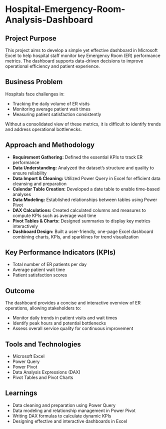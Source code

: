 # Hospital-Emergency-Room-Analysis-Dashboard

## Project Purpose

This project aims to develop a simple yet effective dashboard in Microsoft Excel to help hospital staff monitor key Emergency Room (ER) performance metrics. The dashboard supports data-driven decisions to improve operational efficiency and patient experience.

## Business Problem

Hospitals face challenges in:

* Tracking the daily volume of ER visits
* Monitoring average patient wait times
* Measuring patient satisfaction consistently

Without a consolidated view of these metrics, it is difficult to identify trends and address operational bottlenecks.

## Approach and Methodology

* **Requirement Gathering:** Defined the essential KPIs to track ER performance
* **Data Understanding:** Analyzed the dataset’s structure and quality to ensure reliability
* **Data Import & Cleaning:** Utilized Power Query in Excel for efficient data cleansing and preparation
* **Calendar Table Creation:** Developed a date table to enable time-based analyses
* **Data Modeling:** Established relationships between tables using Power Pivot
* **DAX Calculations:** Created calculated columns and measures to compute KPIs such as average wait time
* **Pivot Tables & Charts:** Designed summaries to display key metrics interactively
* **Dashboard Design:** Built a user-friendly, one-page Excel dashboard combining charts, KPIs, and sparklines for trend visualization

## Key Performance Indicators (KPIs)

* Total number of ER patients per day
* Average patient wait time
* Patient satisfaction scores

## Outcome

The dashboard provides a concise and interactive overview of ER operations, allowing stakeholders to:

* Monitor daily trends in patient visits and wait times
* Identify peak hours and potential bottlenecks
* Assess overall service quality for continuous improvement

## Tools and Technologies

* Microsoft Excel
* Power Query
* Power Pivot
* Data Analysis Expressions (DAX)
* Pivot Tables and Pivot Charts

## Learnings

* Data cleaning and preparation using Power Query
* Data modeling and relationship management in Power Pivot
* Writing DAX formulas to calculate dynamic KPIs
* Designing effective and interactive dashboards in Excel


